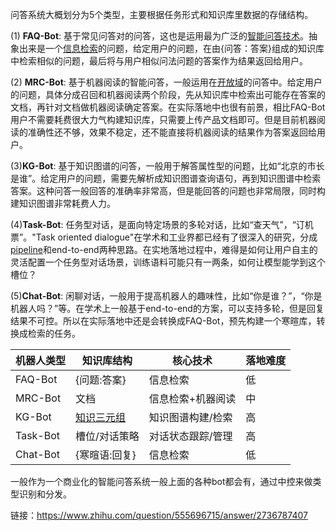 问答系统大概划分为5个类型，主要根据任务形式和知识库里数据的存储结构。

(1) **FAQ-Bot**: 基于常见问答对的问答，这也是运用最为广泛的[智能问答技术](https://www.zhihu.com/search?q=智能问答技术&search_source=Entity&hybrid_search_source=Entity&hybrid_search_extra={"sourceType"%3A"answer"%2C"sourceId"%3A2736787407})。抽象出来是一个[信息检索](https://www.zhihu.com/search?q=信息检索&search_source=Entity&hybrid_search_source=Entity&hybrid_search_extra={"sourceType"%3A"answer"%2C"sourceId"%3A2736787407})的问题，给定用户的问题，在由{问答：答案}组成的知识库中检索相似的问题，最后将与用户相似问法问题的答案作为结果返回给用户。

(2) **MRC-Bot**: 基于机器阅读的智能问答，一般运用在[开放域](https://www.zhihu.com/search?q=开放域&search_source=Entity&hybrid_search_source=Entity&hybrid_search_extra={"sourceType"%3A"answer"%2C"sourceId"%3A2736787407})的问答中。给定用户的问题，具体分成召回和机器阅读两个阶段，先从知识库中检索出可能存在答案的文档，再针对文档做机器阅读确定答案。在实际落地中也很有前景，相比FAQ-Bot用户不需要耗费很大力气构建知识库，只需要上传产品文档即可。但是目前机器阅读的准确性还不够，效果不稳定，还不能直接将机器阅读的结果作为答案返回给用户。

(3)**KG-Bot**: 基于知识图谱的问答，一般用于解答属性型的问题，比如“北京的市长是谁”。给定用户的问题，需要先解析成知识图谱查询语句，再到知识图谱中检索答案。这种问答一般回答的准确率非常高，但是能回答的问题也非常局限，同时构建知识图谱非常耗费人力。

(4)**Task-Bot**: 任务型对话，是面向特定场景的多轮对话，比如“查天气”，“订机票”。"Task oriented dialogue"在学术和工业界都已经有了很深入的研究，分成[pipeline](https://www.zhihu.com/search?q=pipeline&search_source=Entity&hybrid_search_source=Entity&hybrid_search_extra={"sourceType"%3A"answer"%2C"sourceId"%3A2736787407})和end-to-end两种思路。在实地落地过程中，难得是如何让用户自主的灵活配置一个任务型对话场景，训练语料可能只有一两条，如何让模型能学到这个槽位？

(5)**Chat-Bot**: 闲聊对话，一般用于提高机器人的趣味性，比如“你是谁？”，“你是机器人吗？”等。在学术上一般基于end-to-end的方案，可以支持多轮，但是回复结果不可控。所以在实际落地中还是会转换成FAQ-Bot，预先构建一个寒暄库，转换成检索的任务。

| 机器人类型 | 知识库结构                                                   | 核心技术          | 落地难度 |
| ---------- | ------------------------------------------------------------ | ----------------- | -------- |
| FAQ-Bot    | {问题:答案}                                                  | 信息检索          | 低       |
| MRC-Bot    | 文档                                                         | 信息检索+机器阅读 | 中       |
| KG-Bot     | [知识三元组](https://www.zhihu.com/search?q=知识三元组&search_source=Entity&hybrid_search_source=Entity&hybrid_search_extra={"sourceType"%3A"answer"%2C"sourceId"%3A2736787407}) | 知识图谱构建/检索 | 高       |
| Task-Bot   | 槽位/对话策略                                                | 对话状态跟踪/管理 | 高       |
| Chat-Bot   | {寒暄语:回复}                                                | 信息检索          | 低       |

一般作为一个商业化的智能问答系统一般上面的各种bot都会有，通过中控来做类型识别和分发。

链接：https://www.zhihu.com/question/555696715/answer/2736787407